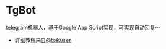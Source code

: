 # TgBot
telegram机器人，基于Google App Script实现，可实现自动回复～

- 详细教程来自[@toikusen](https://ithelp.ithome.com.tw/users/20130283/ironman/3553)